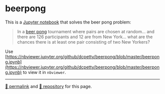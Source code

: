 # beerpong

This is a [Jupyter notebook](https://jupyter.org/) that solves the beer pong problem:

> In a [beer pong](https://en.wikipedia.org/wiki/Beer_pong) tournament where pairs are chosen at random... and there are 126 participants and 12 are from New York... what are the chances there is at least one pair consisting of two New Yorkers?

Use [https://nbviewer.jupyter.org/github/dcpetty/beerpong/blob/master/beerpong.ipynb](https://nbviewer.jupyter.org/github/dcpetty/beerpong/blob/master/beerpong.ipynb) to view it in `nbviewer`.

<hr>

[&#128279; permalink](https://dcpetty.github.io/beerpong/) and [&#128297; repository](https://github.com/dcpetty/beerpong/) for this page.
